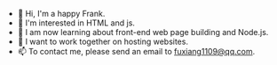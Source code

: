 - 👋 Hi, I'm a happy Frank.
- 👀 I'm interested in HTML and js.
- 🌱 I am now learning about front-end web page building and Node.js.
- 💞 I want to work together on hosting websites.
- 📫 To contact me, please send an email to fuxiang1109@qq.com.
